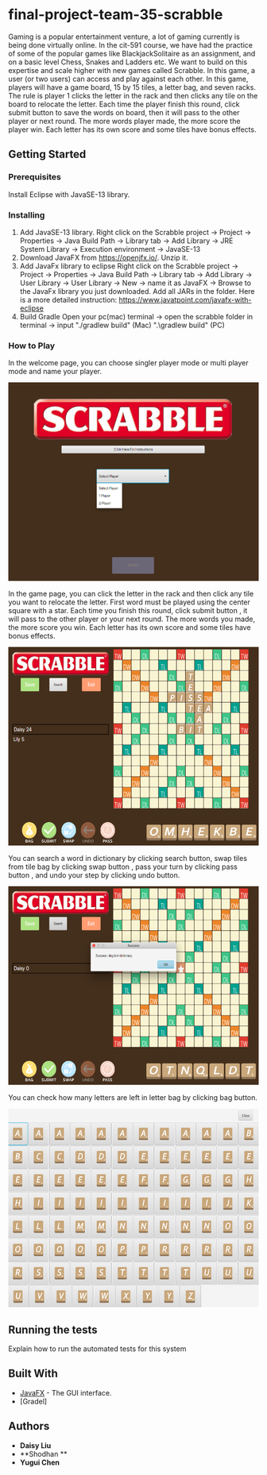 # final-project-team-35-scrabble

Gaming is a popular entertainment venture, a lot of gaming currently is being done virtually online. In the cit-591 course, we have had the practice of some of the popular games like BlackjackSolitaire as an assignment, and on a basic level Chess, Snakes and Ladders etc. We want to build on this expertise and scale higher with new games called Scrabble. In this game, a user (or two users) can access and play against each other. In this game, players will have a game board, 15 by 15 tiles, a letter bag, and seven racks. The rule is player 1 clicks the letter in the rack and then clicks any tile on the board to relocate the letter. Each time the player finish this round, click submit button to save the words on board, then it will pass to the other player or next round. The more words player made, the more score the player win. Each letter has its own score and some tiles have bonus effects.

## Getting Started

### Prerequisites

Install Eclipse with JavaSE-13 library.

### Installing

1. Add JavaSE-13 library.
Right click on the Scrabble project -> Project -> Properties -> Java Build Path -> Library tab -> Add Library -> JRE System Library ->
Execution environment -> JavaSE-13
2. Download JavaFX from https://openjfx.io/. Unzip it.
3. Add JavaFx library to eclipse
Right click on the Scrabble project -> Project -> Properties -> Java Build Path -> Library tab -> Add Library -> User Library -> User Library -> New -> name it as JavaFX -> Browse to the JavaFx library you just downloaded. Add all JARs in the folder. Here is a more detailed instruction: https://www.javatpoint.com/javafx-with-eclipse
4. Build Gradle
Open your pc(mac) terminal -> open the scrabble folder in terminal -> input "./gradlew build" (Mac) ".\gradlew build" (PC)

### How to Play

In the welcome page, you can choose singler player mode or multi player mode and name your player.

<img src="https://github.com/UPenn-CIT599/final-project-team-35-scrabble/blob/master/Scrabble/src/main/resources/welcome%20interface.png" width="600" height="400">

In the game page, you can click the letter in the rack and then click any tile you want to relocate the letter.
First word must be played using the center square with a star. 
Each time you finish this round, click submit button , it will pass to the other player or your next round.
The more words you made, the more score you win. Each letter has its own score and some tiles have bonus effects.

<img src="https://github.com/UPenn-CIT599/final-project-team-35-scrabble/blob/master/Scrabble/src/main/resources/multiple%20player%20interface.png" width="600" height="400">

You can search a word in dictionary by clicking search button, swap tiles from tile bag by clicking swap button , pass your turn by clicking pass button , and undo your step by clicking undo button.

<img src="https://github.com/UPenn-CIT599/final-project-team-35-scrabble/blob/master/Scrabble/src/main/resources/search%20function.png" width="600" height="400">

You can check how many letters are left in letter bag by clicking bag button.

<img src="https://github.com/UPenn-CIT599/final-project-team-35-scrabble/blob/master/Scrabble/src/main/resources/bag%20of%20letter.png" width="600" height="400">



## Running the tests

Explain how to run the automated tests for this system

## Built With

* [JavaFX](https://openjfx.io/) - The GUI interface.
* [Gradel]


## Authors

* **Daisy Liu**
* **Shodhan **
* **Yugui Chen**


